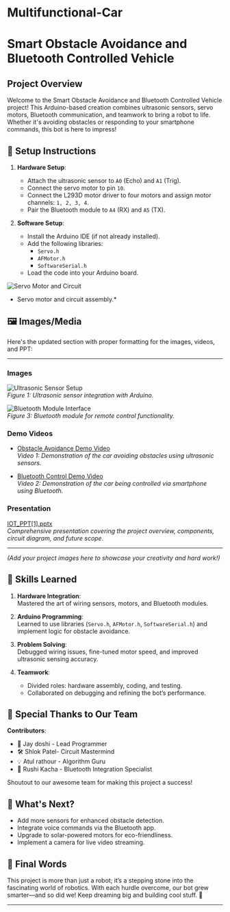 # Multifunctional-Car
# Smart Obstacle Avoidance and Bluetooth Controlled Vehicle  

## Project Overview  
Welcome to the Smart Obstacle Avoidance and Bluetooth Controlled Vehicle project! This Arduino-based creation combines ultrasonic sensors, servo motors, Bluetooth communication, and teamwork to bring a robot to life. Whether it's avoiding obstacles or responding to your smartphone commands, this bot is here to impress!  

## 🚀 Setup Instructions  

1. **Hardware Setup**:  
   - Attach the ultrasonic sensor to `A0` (Echo) and `A1` (Trig).  
   - Connect the servo motor to pin `10`.  
   - Connect the L293D motor driver to four motors and assign motor channels: `1, 2, 3, 4`.  
   - Pair the Bluetooth module to `A4` (RX) and `A5` (TX).  

2. **Software Setup**:  
   - Install the Arduino IDE (if not already installed).  
   - Add the following libraries:  
     - `Servo.h`  
     - `AFMotor.h`  
     - `SoftwareSerial.h`  
   - Load the code into your Arduino board.  

![Servo Motor and Circuit](https://github.com/user-attachments/assets/84eb6af1-2c37-4796-96be-c27f92416a4c)  
* Servo motor and circuit assembly.*  

## 🖼️ Images/Media  

Here's the updated section with proper formatting for the images, videos, and PPT:  

---  


### Images  
![Ultrasonic Sensor Setup](https://github.com/user-attachments/assets/28f33275-d78a-4498-a644-196b697a1f16)  
*Figure 1: Ultrasonic sensor integration with Arduino.*  


![Bluetooth Module Interface](https://github.com/user-attachments/assets/f2e9f27f-637c-4656-a138-39679cd82db6)  
*Figure 3: Bluetooth module for remote control functionality.*  

### Demo Videos  
- [Obstacle Avoidance Demo Video](https://github.com/user-attachments/assets/c49b5e23-dc40-4cab-a2f2-06b5d2f3c131)  
*Video 1: Demonstration of the car avoiding obstacles using ultrasonic sensors.*  

- [Bluetooth Control Demo Video](https://github.com/user-attachments/assets/5a91dda5-8c7b-420b-848f-1d2878786087)  
*Video 2: Demonstration of the car being controlled via smartphone using Bluetooth.*  

### Presentation  
[IOT_PPT[1].pptx](https://github.com/user-attachments/files/18222446/IOT_PPT.1.pptx)  
*Comprehensive presentation covering the project overview, components, circuit diagram, and future scope.*  

---  


*(Add your project images here to showcase your creativity and hard work!)*  

## 🧠 Skills Learned  

1. **Hardware Integration**:  
   Mastered the art of wiring sensors, motors, and Bluetooth modules.  

2. **Arduino Programming**:  
   Learned to use libraries (`Servo.h`, `AFMotor.h`, `SoftwareSerial.h`) and implement logic for obstacle avoidance.  

3. **Problem Solving**:  
   Debugged wiring issues, fine-tuned motor speed, and improved ultrasonic sensing accuracy.  

4. **Teamwork**:  
   - Divided roles: hardware assembly, coding, and testing.  
   - Collaborated on debugging and refining the bot’s performance.  

## 🏅 Special Thanks to Our Team  

**Contributors**:  
- 🤖 Jay doshi - Lead Programmer  
- 🛠️ Shlok Patel- Circuit Mastermind  
- 💡 Atul rathour - Algorithm Guru  
- 📱 Rushi Kacha - Bluetooth Integration Specialist  

Shoutout to our awesome team for making this project a success!  

## 🌟 What's Next?  

- Add more sensors for enhanced obstacle detection.  
- Integrate voice commands via the Bluetooth app.  
- Upgrade to solar-powered motors for eco-friendliness.  
- Implement a camera for live video streaming.  

## 💬 Final Words  

This project is more than just a robot; it’s a stepping stone into the fascinating world of robotics. With each hurdle overcome, our bot grew smarter—and so did we! Keep dreaming big and building cool stuff. 🚀  

--- 
